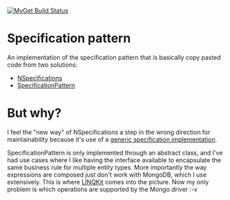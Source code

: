 [![MyGet Build Status](https://www.myget.org/BuildSource/Badge/joakimjm?identifier=f1e8fcb2-0cfa-4a8c-a4c2-75704bf3cda0 "Build status on MyGet")](https://www.myget.org/BuildSource/Badge/joakimjm?identifier=f1e8fcb2-0cfa-4a8c-a4c2-75704bf3cda0)

# Specification pattern

An implementation of the specification pattern that is basically copy pasted code from two solutions:

- [NSpecifications](https://github.com/jnicolau/NSpecifications)
- [SpecificationPattern](https://github.com/vkhorikov/SpecificationPattern)

# But why?
I feel the "new way" of NSpecifications a step in the wrong direction for maintainability because it's use of a [generic specification implementation](http://enterprisecraftsmanship.com/2016/02/08/specification-pattern-c-implementation/).

SpecificationPattern is only implemented through an abstract class, and I've had use cases where I like having the interface available to encapsulate the same business rule for multiple entity types. More importantly the way expressions are composed just don't work with MongoDB, which I use extensively. This is where [LINQKit](https://github.com/scottksmith95/LINQKit) comes into the picture. Now my only problem is which operations are supported by the Mongo driver :-x
